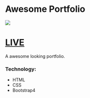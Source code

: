# Awesome Portfolio
![](https://i.imgur.com/KlYWoFw.png)

# [LIVE](https://apelmahmuddev.github.io/project2-Portfolio-/)

A awesome looking portfolio.

### Technology:
- HTML
- CSS
- Bootstrap4
